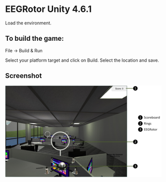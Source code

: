 # EEGRotor Unity 4.6.1

Load the environment.

## To build the game:

File -> Build & Run

Select your platform target and click on Build. Select the location and save.

## Screenshot

![EEGRotor VE](https://raw.githubusercontent.com/akshaybabloo/EEGRotor-VE/master/Assets/Screenshots/EEGRotor-VE.jpg)
